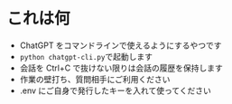 # これは何

- ChatGPT をコマンドラインで使えるようにするやつです
- `python chatgpt-cli.py`で起動します
- 会話を Ctrl+C で抜けない限りは会話の履歴を保持します
- 作業の壁打ち、質問相手にご利用ください
- .env にご自身で発行したキーを入れて使ってください
